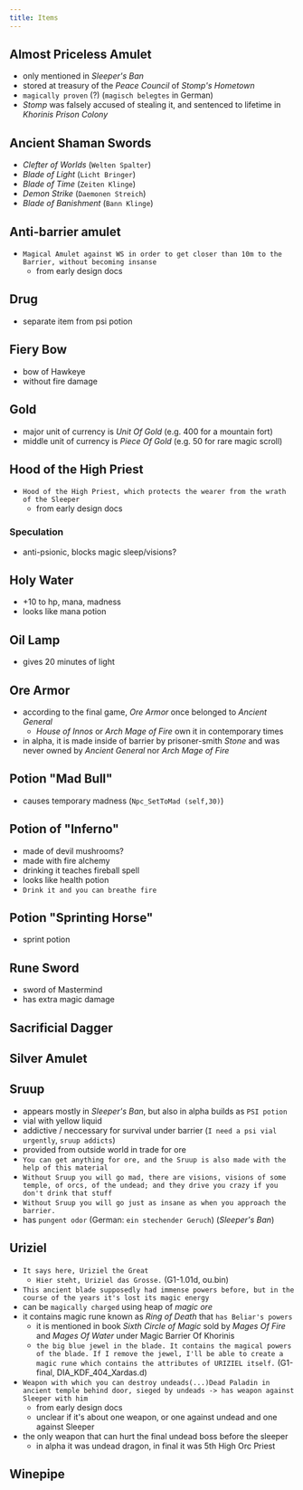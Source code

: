 ```yaml
---
title: Items
---
```


## Almost Priceless Amulet
- only mentioned in _Sleeper's Ban_
- stored at treasury of the _Peace Council_ of _Stomp's Hometown_
- `magically proven` (?) (`magisch belegtes` in German)
- _Stomp_ was falsely accused of stealing it, and sentenced to lifetime in _Khorinis Prison Colony_

## Ancient Shaman Swords
- _Clefter of Worlds_ (`Welten Spalter`)
- _Blade of Light_ (`Licht Bringer`)
- _Blade of Time_ (`Zeiten Klinge`)
- _Demon Strike_ (`Daemonen Streich`)
- _Blade of Banishment_ (`Bann Klinge`)

## Anti-barrier amulet
- `Magical Amulet against WS in order to get closer than 10m to the Barrier, without becoming insanse`
  - from early design docs

## Drug
- separate item from psi potion

## Fiery Bow
- bow of Hawkeye
- without fire damage

## Gold
- major unit of currency is _Unit Of Gold_ (e.g. 400 for a mountain fort)
- middle unit of currency is _Piece Of Gold_ (e.g. 50 for rare magic scroll)

## Hood of the High Priest
- `Hood of the High Priest, which protects the wearer from the wrath of the Sleeper`
  - from early design docs

### Speculation
- anti-psionic, blocks magic sleep/visions?

## Holy Water
- +10 to hp, mana, madness
- looks like mana potion

## Oil Lamp
- gives 20 minutes of light

## Ore Armor
- according to the final game, _Ore Armor_ once belonged to _Ancient General_
  - _House of Innos_ or _Arch Mage of Fire_ own it in contemporary times
- in alpha, it is made inside of barrier by prisoner-smith _Stone_ and was never owned by _Ancient General_ nor _Arch Mage of Fire_

## Potion "Mad Bull"
- causes temporary madness (`Npc_SetToMad (self,30)`)

## Potion of "Inferno"
- made of devil mushrooms?
- made with fire alchemy
- drinking it teaches fireball spell
- looks like health potion
- `Drink it and you can breathe fire`

## Potion "Sprinting Horse"
- sprint potion

## Rune Sword 
- sword of Mastermind
- has extra magic damage

## Sacrificial Dagger

## Silver Amulet

## Sruup
- appears mostly in _Sleeper's Ban_, but also in alpha builds as `PSI potion`
- vial with yellow liquid
- addictive / neccessary for survival under barrier (`I need a psi vial urgently`, `sruup addicts`)
- provided from outside world in trade for ore
- `You can get anything for ore, and the Sruup is also made with the help of this material`
- `Without Sruup you will go mad, there are visions, visions of some temple, of orcs, of the undead; and they drive you crazy if you don't drink that stuff`
- `Without Sruup you will go just as insane as when you approach the barrier.`
- has `pungent odor` (German: `ein stechender Geruch`) (_Sleeper's Ban_)

## Uriziel
- `It says here, Uriziel the Great`
  - `Hier steht, Uriziel das Grosse.` (G1-1.01d, ou.bin)
- `This ancient blade supposedly had immense powers before, but in the course of the years it's lost its magic energy`
- can be `magically charged` using heap of _magic ore_
- it contains magic rune known as _Ring of Death_ that `has Beliar's powers`
  - it is mentioned in book _Sixth Circle of Magic_ sold by _Mages Of Fire_ and _Mages Of Water_ under Magic Barrier Of Khorinis
  - `the big blue jewel in the blade. It contains the magical powers of the blade. If I remove the jewel, I'll be able to create a magic rune which contains the attributes of URIZIEL itself.` (G1-final, DIA_KDF_404_Xardas.d)
- `Weapon with which you can destroy undeads(...)Dead Paladin in ancient temple behind door, sieged by undeads -> has weapon against Sleeper with him`
  - from early design docs
  - unclear if it's about one weapon, or one against undead and one against Sleeper
- the only weapon that can hurt the final undead boss before the sleeper
  - in alpha it was undead dragon, in final it was 5th High Orc Priest


## Winepipe
